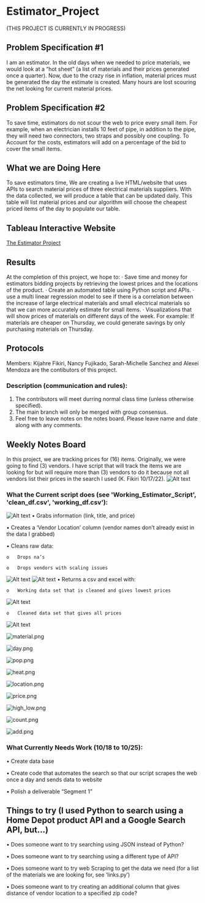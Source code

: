 # Estimator_Project
(THIS PROJECT IS CURRENTLY IN PROGRESS)

## Problem Specification #1
I am an estimator. In the old days when we needed to price materials, we would look at a “hot sheet” (a list of materials and their prices generated once a quarter). Now, due to the crazy rise in inflation, material prices must be generated the day the estimate is created. Many hours are lost scouring the net looking for current material prices.

## Problem Specification #2
To save time, estimators do not scour the web to price every small item. For example, when an electrician installs 10 feet of pipe, in addition to the pipe, they will need two connectors, two straps and possibly one coupling. To Account for the costs, estimators will add on a percentage of the bid to cover the small items.

## What we are Doing Here
To save estimators time, We are creating a live HTML/website that uses APIs to search material prices of three electrical materials suppliers. With the data collected, we will produce a table that can be updated daily. This table will list material prices and our algorithm will choose the cheapest priced items of the day to populate our table.

## Tableau Interactive Website

[The Estimator Project](https://public.tableau.com/app/profile/sarah.michelle4772/viz/TheEstimatorProject/Story1?publish=yes)

## Results
At the completion of this project, we hope to:
·       Save time and money for estimators bidding projects by retrieving the lowest prices and the locations of the product.
·       Create an automated table using Python script and APIs.
·       use a multi linear regression model to see if there is a correlation between the increase of large electrical materials and small electrical materials so that we can more accurately estimate for small items.
·       Visualizations that will show prices of materials on different days of the week. For example: If materials are cheaper on Thursday, we could generate savings by only purchasing materials on Thursday.

## Protocols
Members: Kijahre Fikiri, Nancy Fujikado, Sarah-Michelle Sanchez and Alexei Mendoza are the contibutors of this project.

### Description (communication and rules):
1.	The contributors will meet durring normal class time (unless otherwise specified).
2.	The main branch will only be merged with group consensus.
3. 	Feel free to leave notes on the notes board. Please leave name and date along with any comments.

## Weekly Notes Board
In this project, we are tracking prices for (16) items. Originally, we were going to find (3) vendors. I have script that will track the items we are looking for but will require more than (3) vendors to do it because not all vendors list their prices in the search I used (K. Fikiri 10/17/22).
![Alt text](https://github.com/thegreatkeej/Estimator_Project/blob/main/images/Picture1.png)

### What the Current script does (see 'Working_Estimator_Script', 'clean_df.csv', 'working_df.csv'):

![Alt text](https://github.com/thegreatkeej/Estimator_Project/blob/main/images/Picture2.png)
•	Grabs information (link, title, and price)

•	Creates a ‘Vendor Location’ column (vendor names don’t already exist in the data I grabbed)

•	Cleans raw data:

  	o	Drops na’s

  	o	Drops vendors with scaling issues

![Alt text](https://github.com/thegreatkeej/Estimator_Project/blob/main/images/Picture3.png)
![Alt text](https://github.com/thegreatkeej/Estimator_Project/blob/main/images/Picture4.png)
•	Returns a csv and excel with:	

	o	Working data set that is cleaned and gives lowest prices

![Alt text](https://github.com/thegreatkeej/Estimator_Project/blob/main/images/Picture5.png)

	o	Cleaned data set that gives all prices
![Alt text](https://github.com/thegreatkeej/Estimator_Project/blob/main/images/Picture6.png)

![material.png](Tableau_Info/Images/material.png)

![day.png](Tableau_Info/Images/day.png)

![pop.png](Tableau_Info/Images/pop.png)

![heat.png](Tableau_Info/Images/heat.png)

![location.png](Tableau_Info/Images/location.png)

![price.png](Tableau_Info/Images/price.png)

![high_low.png](Tableau_Info/Images/high_low.png)

![count.png](Tableau_Info/Images/count.png)

![add.png](Tableau_Info/Images/add.png)

### What Currently Needs Work (10/18 to 10/25):

•	Create data base 

•	Create code that automates the search so that our script scrapes the web once a day and sends data to website

•	Polish a deliverable “Segment 1”

## Things to try (I used Python to search using a Home Depot product API and a Google Search API, but...)

•	Does someone want to try searching using JSON instead of Python?

•	Does someone want to try searching using a different type of API?

•	Does someone want to try web Scraping to get the data we need (for a list of the materials we are looking for, see ‘links.py’)

•	Does someone want to try creating an additional column that gives distance of vendor location to a specified zip code?
